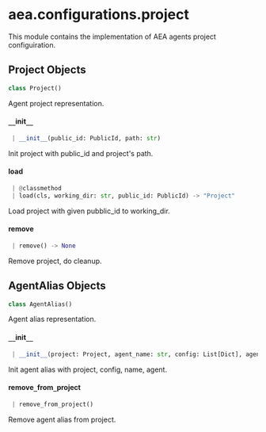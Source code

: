 <a name="aea.configurations.project"></a>
# aea.configurations.project

This module contains the implementation of AEA agents project configuiration.

<a name="aea.configurations.project.Project"></a>
## Project Objects

```python
class Project()
```

Agent project representation.

<a name="aea.configurations.project.Project.__init__"></a>
#### `__`init`__`

```python
 | __init__(public_id: PublicId, path: str)
```

Init project with public_id and project's path.

<a name="aea.configurations.project.Project.load"></a>
#### load

```python
 | @classmethod
 | load(cls, working_dir: str, public_id: PublicId) -> "Project"
```

Load project with given pubblic_id to working_dir.

<a name="aea.configurations.project.Project.remove"></a>
#### remove

```python
 | remove() -> None
```

Remove project, do cleanup.

<a name="aea.configurations.project.AgentAlias"></a>
## AgentAlias Objects

```python
class AgentAlias()
```

Agent alias representation.

<a name="aea.configurations.project.AgentAlias.__init__"></a>
#### `__`init`__`

```python
 | __init__(project: Project, agent_name: str, config: List[Dict], agent: AEA)
```

Init agent alias with project, config, name, agent.

<a name="aea.configurations.project.AgentAlias.remove_from_project"></a>
#### remove`_`from`_`project

```python
 | remove_from_project()
```

Remove agent alias from project.

